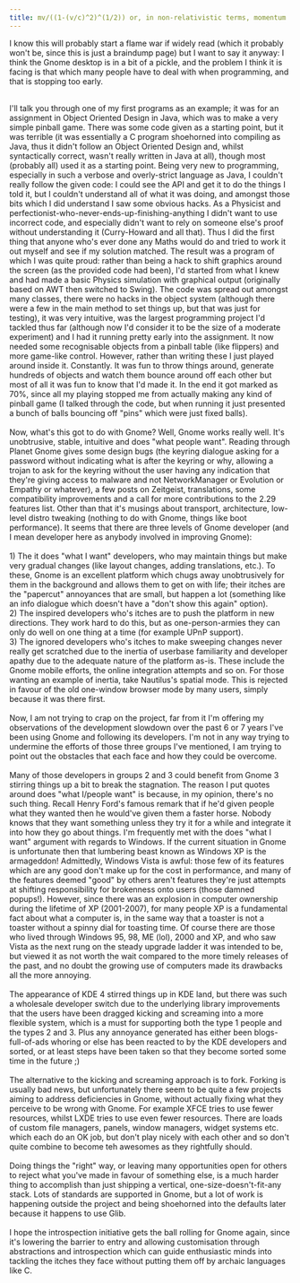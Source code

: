 ```yaml
---
title: mv/((1-(v/c)^2)^(1/2)) or, in non-relativistic terms, momentum
---
```

I know this will probably start a flame war if widely read (which it probably won't be, since this is just a braindump page) but I want to say it anyway: I think the Gnome desktop is in a bit of a pickle, and the problem I think it is facing is that which many people have to deal with when programming, and that is stopping too early.<div><br /></div><div>I'll talk you through one of my first programs as an example; it was for an assignment in Object Oriented Design in Java, which was to make a very simple pinball game. There was some code given as a starting point, but it was terrible (it was essentially a C program shoehorned into compiling as Java, thus it didn't follow an Object Oriented Design and, whilst syntactically correct, wasn't really written in Java at all), though most (probably all) used it as a starting point. Being very new to programming, especially in such a verbose and overly-strict language as Java, I couldn't really follow the given code: I could see the API and get it to do the things I told it, but I couldn't understand all of what it was doing, and amongst those bits which I did understand I saw some obvious hacks. As a Physicist and perfectionist-who-never-ends-up-finishing-anything I didn't want to use incorrect code, and especially didn't want to rely on someone else's proof without understanding it (Curry-Howard and all that). Thus I did the first thing that anyone who's ever done any Maths would do and tried to work it out myself and see if my solution matched. The result was a program of which I was quite proud: rather than being a hack to shift graphics around the screen (as the provided code had been), I'd started from what I knew and had made a basic Physics simulation with graphical output (originally based on AWT then switched to Swing). The code was spread out amongst many classes, there were no hacks in the object system (although there were a few in the main method to set things up, but that was just for testing), it was very intuitive, was the largest programming project I'd tackled thus far (although now I'd consider it to be the size of a moderate experiment) and I had it running pretty early into the assignment. It now needed some recognisable objects from a pinball table (like flippers) and more game-like control. However, rather than writing these I just played around inside it. Constantly. It was fun to throw things around, generate hundreds of objects and watch them bounce around off each other but most of all it was fun to know that I'd made it. In the end it got marked as 70%, since all my playing stopped me from actually making any kind of pinball game (I talked through the code, but when running it just presented a bunch of balls bouncing off "pins" which were just fixed balls).</div><div><br /></div><div>Now, what's this got to do with Gnome? Well, Gnome works really well. It's unobtrusive, stable, intuitive and does "what people want". Reading through Planet Gnome gives some design bugs (the keyring dialogue asking for a password without indicating what is after the keyring or why, allowing a trojan to ask for the keyring without the user having any indication that they're giving access to malware and not NetworkManager or Evolution or Empathy or whatever), a few posts on Zeitgeist, translations, some compatibility improvements and a call for more contributions to the 2.29 features list. Other than that it's musings about transport, architecture, low-level distro tweaking (nothing to do with Gnome, things like boot performance). It seems that there are three levels of Gnome developer (and I mean developer here as anybody involved in improving Gnome):</div><div><br /></div><div>1) The it does "what I want" developers, who may maintain things but make very gradual changes (like layout changes, adding translations, etc.). To these, Gnome is an excellent platform which chugs away unobtrusively for them in the background and allows them to get on with life; their itches are the "papercut" annoyances that are small, but happen a lot (something like an info dialogue which doesn't have a "don't show this again" option).</div><div>2) The inspired developers who's itches are to push the platform in new directions. They work hard to do this, but as one-person-armies they can only do well on one thing at a time (for example UPnP support).</div><div>3) The ignored developers who's itches to make sweeping changes never really get scratched due to the inertia of userbase familiarity and developer apathy due to the adequate nature of the platform as-is. These include the Gnome mobile efforts, the online integration attempts and so on. For those wanting an example of inertia, take Nautilus's spatial mode. This is rejected in favour of the old one-window browser mode by many users, simply because it was there first.</div><div><br /></div><div>Now, I am not trying to crap on the project, far from it I'm offering my observations of the development slowdown over the past 6 or 7 years I've been using Gnome and following its developers. I'm not in any way trying to undermine the efforts of those three groups I've mentioned, I am trying to point out the obstacles that each face and how they could be overcome.</div><div><br /></div><div>Many of those developers in groups 2 and 3 could benefit from Gnome 3 stirring things up a bit to break the stagnation. The reason I put quotes around does "what I/people want" is because, in my opinion, there's no such thing. Recall Henry Ford's famous remark that if he'd given people what they wanted then he would've given them a faster horse. Nobody knows that they want something unless they try it for a while and integrate it into how they go about things. I'm frequently met with the does "what I want" argument with regards to Windows. If the current situation in Gnome is unfortunate then that lumbering beast known as Windows XP is the armageddon! Admittedly, Windows Vista is awful: those few of its features which are any good don't make up for the cost in performance, and many of the features deemed "good" by others aren't features they're just attempts at shifting responsibility for brokenness onto users (those damned popups!). However, since there was an explosion in computer ownership during the lifetime of XP (2001-2007), for many people XP is a fundamental fact about what a computer is, in the same way that a toaster is not a toaster without a spinny dial for toasting time. Of course there are those who lived through Windows 95, 98, ME (lol), 2000 and XP, and who saw Vista as the next rung on the steady upgrade ladder it was intended to be, but viewed it as not worth the wait compared to the more timely releases of the past, and no doubt the growing use of computers made its drawbacks all the more annoying.</div><div><br /></div><div>The appearance of KDE 4 stirred things up in KDE land, but there was such a wholesale developer switch due to the underlying library improvements that the users have been dragged kicking and screaming into a more flexible system, which is a must for supporting both the type 1 people and the types 2 and 3. Plus any annoyance generated has either been blogs-full-of-ads whoring or else has been reacted to by the KDE developers and sorted, or at least steps have been taken so that they become sorted some time in the future ;)</div><div><br /></div><div>The alternative to the kicking and screaming approach is to fork. Forking is usually bad news, but unfortunately there seem to be quite a few projects aiming to address deficiencies in Gnome, without actually fixing what they perceive to be wrong with Gnome. For example XFCE tries to use fewer resources, whilst LXDE tries to use even fewer resources. There are loads of custom file managers, panels, window managers, widget systems etc. which each do an OK job, but don't play nicely with each other and so don't quite combine to become teh awesomes as they rightfully should.</div><div><br /></div><div>Doing things the "right" way, or leaving many opportunities open for others to reject what you've made in favour of something else, is a much harder thing to accomplish than just shipping a vertical, one-size-doesn't-fit-any stack. Lots of standards are supported in Gnome, but a lot of work is happening outside the project and being shoehorned into the defaults later because it happens to use Glib.</div><div><br /></div><div>I hope the introspection initiative gets the ball rolling for Gnome again, since it's lowering the barrier to entry and allowing customisation through abstractions and introspection which can guide enthusiastic minds into tackling the itches they face without putting them off by archaic languages like C.</div>